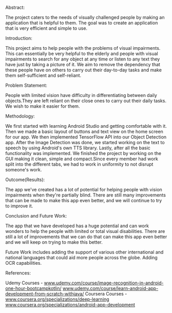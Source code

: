 Abstract:

The project caters to the needs of visually challenged people by making an application that is helpful to them. The goal was to create an application that is very efficient and simple to use. 


Introduction:

This project aims to help people with the problems of visual impairments. This can essentially be very helpful to the elderly and people with visual impairments to search for any object at any time or listen to any text they have just by taking a picture of it. We aim to remove the dependency that these people have on others to carry out their day-to-day tasks and make them self-sufficient and self-reliant.


Problem Statement:

People with limited vision have difficulty in differentiating between daily objects.They are left reliant on their close ones to carry out their daily tasks. We wish to make it easier for them.


Methodology:

We first started with learning Android Studio and getting comfortable with it. Then we made a basic layout of buttons and text view on the home screen for our app. We then implemented TensorFlow API into our Object Detection app. After the Image Detection was done, we started working on the text to speech by using Android's own TTS library. Lastly, after all the basic functionality was implemented. We finished the project by working on the GUI making it clean, simple and compact.​ Since every member had work split into the different tabs, we had to work in uniformity to not disrupt someone's work.


Outcome(Results):

The app we've created has a lot of potential for helping people with vision impairments when they're partially blind. There are still many improvements that can be made to make this app even better, and we will continue to try to improve it.


Conclusion and Future Work:

The app that we have developed has a huge potential and can work wonders to help the people with limited or total visual disabilities. There are still a lot of improvements that we can do that can make this app even better and we will keep on trying to make this better.

Future Work includes adding the support of various other international and national languages that could aid more people across the globe. Adding OCR capabilities.



References:

Udemy Courses -
www.udemy.com/course/image-recognition-in-android-one-hour-bootcampkotlin/
www.udemy.com/course/learn-android-app-development-from-scratch-withjava/
Coursera Courses -
www.coursera.org/specializations/deep-learning
www.coursera.org/specializations/android-app-development


